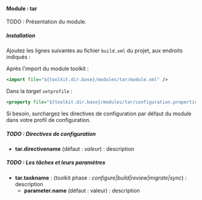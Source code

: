 #### Module : tar

TODO : Présentation du module.

##### Installation

Ajoutez les lignes suivantes au fichier ```build.xml``` du projet, aux endroits indiqués :

Après l'import du module toolkit :
 ```xml
 <import file="${toolkit.dir.base}/modules/tar/module.xml" />
 ```

Dans la *target* ```setprofile``` :
```xml
<property file="${toolkit.dir.base}/modules/tar/configuration.properties" />
```

Si besoin, surchargez les directives de configuration par défaut du module dans votre profil de configuration.

##### TODO : Directives de configuration

* **tar.directivename** (défaut : *valeur*) : description

##### TODO : Les tâches et leurs paramètres

* **tar.taskname** : (toolkit phase : *configure|build|review|migrate|sync*) : description
    * **parameter.name** (défaut : valeur) : description
